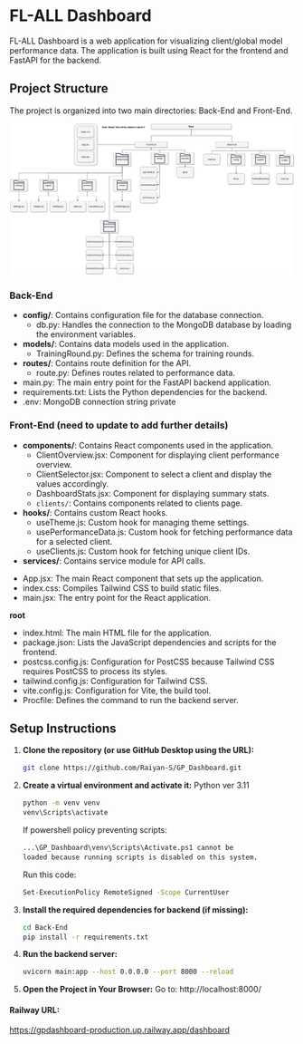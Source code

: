 # FL-ALL Dashboard

FL-ALL Dashboard is a web application for visualizing client/global model performance data. The application is built using React for the frontend and FastAPI for the backend.

## Project Structure

The project is organized into two main directories: Back-End and Front-End.

![](https://github.com/Raiyan-S/GP_Dashboard/blob/main/Structure.png)

### Back-End

- **config/**: Contains configuration file for the database connection.
  - db.py: Handles the connection to the MongoDB database by loading the environment variables.
- **models/**: Contains data models used in the application.
  - TrainingRound.py: Defines the schema for training rounds.
- **routes/**: Contains route definition for the API.
  - route.py: Defines routes related to performance data.
- main.py: The main entry point for the FastAPI backend application.
- requirements.txt: Lists the Python dependencies for the backend.
- .env: MongoDB connection string private

### Front-End (need to update to add further details)

- **components/**: Contains React components used in the application.
  - ClientOverview.jsx: Component for displaying client performance overview.
  - ClientSelector.jsx: Component to select a client and display the values accordingly.
  - DashboardStats.jsx: Component for displaying summary stats.
  - `clients/`: Contains components related to clients page.
- **hooks/**: Contains custom React hooks.
  - useTheme.js: Custom hook for managing theme settings.
  - usePerformanceData.js: Custom hook for fetching performance data for a selected client.
  - useClients.js: Custom hook for fetching unique client IDs.
- **services/**: Contains service module for API calls.
<!--- **utils/**: Contains utility functions. -->
- App.jsx: The main React component that sets up the application.
- index.css: Compiles Tailwind CSS to build static files.
- main.jsx: The entry point for the React application.
  
**root**
- index.html: The main HTML file for the application.
- package.json: Lists the JavaScript dependencies and scripts for the frontend.
- postcss.config.js: Configuration for PostCSS because Tailwind CSS requires PostCSS to process its styles.
- tailwind.config.js: Configuration for Tailwind CSS.
- vite.config.js: Configuration for Vite, the build tool.
- Procfile: Defines the command to run the backend server.


## Setup Instructions

1. **Clone the repository (or use GitHub Desktop using the URL):**

    ```sh
    git clone https://github.com/Raiyan-S/GP_Dashboard.git
    ```

2. **Create a virtual environment and activate it:**
    Python ver 3.11
    ```sh
    python -m venv venv
    venv\Scripts\activate
    ```
    
    If powershell policy preventing scripts:
    ```sh
    ...\GP_Dashboard\venv\Scripts\Activate.ps1 cannot be        
    loaded because running scripts is disabled on this system.
    ```
    
    Run this code:
    ```sh
    Set-ExecutionPolicy RemoteSigned -Scope CurrentUser
    ```

3. **Install the required dependencies for backend (if missing):**

    ```sh
    cd Back-End
    pip install -r requirements.txt
    ```

4. **Run the backend server:**

    ```sh
    uvicorn main:app --host 0.0.0.0 --port 8000 --reload
    ```
5. **Open the Project in Your Browser:** Go to: http://localhost:8000/


#### Railway URL:
https://gpdashboard-production.up.railway.app/dashboard
